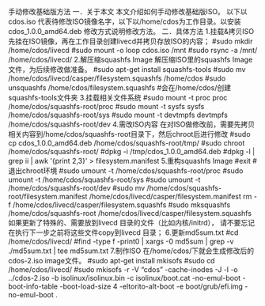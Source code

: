 手动修改基础版方法
一．关于本文
本文介绍如何手动修改基础版ISO。
以下以cdos.iso 代表待修改ISO镜像名字，以下以/home/cdos为工作目录。以安装cdos_1.0.0_amd64.deb 修改方式说明修改方法。
二．具体方法
1.挂载&拷贝ISO
    先挂在ISO镜像，再在工作目录创建livecd并拷贝存放ISO的内容；
#sudo  mkdir  /home/cdos/livecd
#sudo  mount  -o  loop  cdos.iso   /mnt
#sudo  rsync  -a  /mnt/  /home/cdos/livecd/
2.解压缩squashfs Image
解压缩ISO里的squashfs Image 文件，为后续修改做准备。	
#sudo  apt-get   install   squashfs-tools
#sudo  mv  /home/cdos/livecd/casper/filesystem.squashfs  /home/cdos
#sudo  unsquashfs  /home/cdos/filesystem.squashfs  #会在/home/cdos/创建squashfs-tools文件夹
3.挂载相关文件系统
#sudo  mount  -t  proc  proc  /home/cdos/squashfs-root/proc
#sudo  mount  -t  sysfs  sysfs  /home/cdos/squashfs-root/sys
#sudo  mount  -t  devtmpfs  devtmpfs  /home/cdos/squashfs-root/dev
4.需改ISO内容
在对ISO做修改前，需要先拷贝相关内容到/home/cdos/squashfs-root目录下，然后chroot后进行修改
#sudo  cp  cdos_1.0.0_amd64.deb  /home/cdos/squashfs-root/tmp/
#sudo  chroot  /home/cdos/squashfs-root/
#dpkg   -i  /tmp/cdos_1.0.0_amd64.deb
#dpkg -l | grep ii | awk '{print $2,$3}' > filesystem.manifest
5.重构squashfs  Image
#exit      #退出chroot环境
#sudo  umount  -t  /home/cdos/squashfs-root/proc
#sudo  umount  -t   /home/cdos/squashfs-root/sys
#sudo  umount  -t   /home/cdos/squashfs-root/dev
#sudo  mv  /home/cdos/squashfs-root/filesystem.manifest  /home/cdos/livecd/casper/filesystem.manifest
rm -f /home/cdos/livecd/casper/filesystem.squashfs
#sudo  mksquashfs  /home/cdos/squashfs-root   /home/cdos/livecd/casper/filesystem.squashfs
如果更新了特殊的、需要放到livecd 目录的文件（比如内核/initrd），
请不要忘记在执行下一步之前将这些文件copy到livecd 目录；
6.更新md5sum.txt
#cd /home/cdos/livecd/
#find -type f -print0 |  xargs -0 md5sum | grep -v ./md5sum.txt |  tee  md5sum.txt
7.制作ISO
在/home/cdos/下就会生成修改后的cdos-2.iso  image文件。
#sudo  apt-get  install  mkisofs
#sudo  cd  /home/cdos/livecd/
#sudo  mkisofs  -r  -V  “cdos”  -cache-inodes  -J  -l  -o  ../cdos-2.iso  -b  isolinux/isolinux.bin  -c  isolinux/boot.cat  -no-emul-boot  -boot-info-table  -boot-load-size  4  -eltorito-alt-boot  -e  boot/grub/efi.img  -no-emul-boot  .

